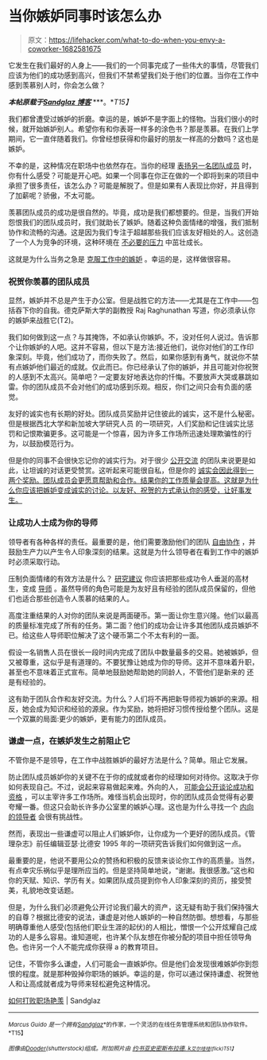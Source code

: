 # 当你嫉妒同事时该怎么办

> 原文：<https://lifehacker.com/what-to-do-when-you-envy-a-coworker-1682581675>

它发生在我们最好的人身上——我们的一个同事完成了一些伟大的事情，尽管我们应该为他们的成功感到高兴，但我们不禁希望我们处于他们的位置。当你在工作中感到羡慕别人时，你会怎么做？



***本帖原载于***[***Sandglaz 博客***](http://blog.sandglaz.com/overcome-envy-at-work/) ***。**T15】*

我们都曾遭受过嫉妒的折磨。幸运的是，嫉妒不是字面上的怪物。当我们很小的时候，就开始嫉妒别人。希望你有和你表哥一样多的涂色书？那是羡慕。在我们上学期间，它一直伴随着我们。你曾经想获得和你最好的朋友一样高的分数吗？这也是嫉妒。

不幸的是，这种情况在职场中也依然存在。当你的经理 [表扬另一名团队成员](http://blog.sandglaz.com/properly-praise-team-members/) 时，你有什么感受？可能是开心吧。如果一个同事在你正在做的一个即将到来的项目中承担了很多责任，该怎么办？可能是解脱了。但是如果有人表现比你好，并且得到了加薪呢？骄傲，不太可能。

羡慕团队成员的成功是很自然的。毕竟，成功是我们都想要的。但是，当我们开始怨恨我们的团队成员时，我们就助长了嫉妒。随着这种负面情绪的增强，我们抵制协作和流畅的沟通。这是因为我们专注于超越那些我们应该友好相处的人。这创造了一个人为竞争的环境，这种环境在 [不必要的压力](http://blog.sandglaz.com/handle-stress-efficiently/) 中茁壮成长。

这就是为什么当务之急是 [克服工作中的嫉妒](https://lifehacker.com/how-to-deal-with-workplace-envy-1486863386) 。幸运的是，这样做很容易。

### 祝贺你羡慕的团队成员

显然，嫉妒并不总是产生于办公室。但是战胜它的方法——尤其是在工作中——包括吞下你的自我。德克萨斯大学的副教授 Raj Raghunathan 写道，你必须承认你的嫉妒来战胜它(T2)。

我们如何做到这一点？与其掩饰，不如承认你嫉妒。不，没对任何人说过。告诉那个让你嫉妒的人吧。这并不容易，但以下是方法:接近他们，说你对他们的工作印象深刻。毕竟，他们成功了，而你失败了。然后，如果你感到有勇气，就说你不禁有点嫉妒他们最近的成就。仅此而已。你已经承认了你的嫉妒，并且可能对你祝贺的人感到不太高兴。简单吧？一定要友好地表达你的忏悔。不要放声大哭或暴跳如雷。你的团队成员不会对他们的成功感到乐观。相反，你们之间只会有负面的感觉。

友好的诚实也有长期的好处。团队成员奖励并记住彼此的诚实，这不是什么秘密。但是根据西北大学和新加坡大学研究人员 的一项研究，人们奖励和记住诚实比惩罚和记恨欺骗更多。这可能是一个惊喜，因为许多工作场所迅速处理欺骗性的行为，以鼓励模范行为。

但是你的同事不会很快忘记你的诚实行为。对于很少 [公开交流](http://blog.sandglaz.com/5-essential-communication-skills-you-need-in-the-workplace/) 的团队来说更是如此，让坦诚的对话更受赞赏。这听起来可能很自私，但是你的 [诚实会因此得到一两个奖励。团队成员会更愿意帮助和合作。结果你的工作质量会提高。这就是为什么你应该把嫉妒变成诚实的讨论。以友好、祝贺的方式承认你的感受，让好事发生。](https://lifehacker.com/how-i-learned-to-stop-being-so-jealous-and-finally-get-1529920256)

### 让成功人士成为你的导师

领导者有各种各样的责任。最重要的是，他们需要激励他们的团队 [自由协作](http://blog.sandglaz.com/using-socratic-method-improves-collaboration/) ，并鼓励生产力以产生令人印象深刻的结果。这就是为什么领导者在看到工作中的嫉妒时必须采取行动。

压制负面情绪的有效方法是什么？ [研究建议](http://cbr.sagepub.com/content/33/2/57.abstract) 你应该把那些成功令人垂涎的高材生，变成 [导师](http://blog.sandglaz.com/encourage-staffs-personal-development/) 。虽然导师的角色可能是为友好且有经验的团队成员保留的，但他们也适合那些创造令人羡慕的结果的人。

高度注重结果的人对你的团队来说是两面硬币。第一面让你生意兴隆。他们以最高的质量标准完成了所有的任务。第二面？他们的成功会让许多其他团队成员嫉妒不已。给这些人导师职位解决了这个硬币第二个不太有利的一面。

假设一名销售人员在很长一段时间内完成了团队中数量最多的交易。她被嫉妒，但又被尊重，这似乎是有道理的。不要犹豫让她成为你的导师。这并不意味着升职，甚至也不意味着正式宣布。简单地鼓励她帮助她的同龄人，不管他们是新来的 还是有经验的。

这有助于团队合作和友好交流。为什么？人们将不再把新导师视为嫉妒的来源。相反，她会成为知识和经验的源泉。作为奖励，她将把好习惯传授给整个团队。这是一个双赢的局面:更少的嫉妒，更有能力的团队成员。

### 谦虚一点，在嫉妒发生之前阻止它

不管你是不是领导，在工作中战胜嫉妒的最好方法是什么？简单。阻止它发展。

防止团队成员嫉妒你的关键不在于你的成就或者你的经理如何对待你。这取决于你如何表现自己。不过，说起来容易做起来难。外向的人， [可能会公开谈论成功和资格](http://www.entrepreneur.com/article/231922) ，可以主宰许多工作场所。难怪当机会出现时，你的团队成员会觉得有必要夸耀一番。但这只会助长许多办公室里的嫉妒心理。这也是为什么寻找一个 [内向的领导者](http://blog.sandglaz.com/success-strategies-introverted-leader/) 会很有挑战性。

然而，表现出一些谦虚可以阻止人们嫉妒你，让你成为一个更好的团队成员。《管理杂志》前任编辑亚瑟·比德安 1995 年的一项研究告诉我们如何做到这一点。

最重要的是，他说不要用公众的赞扬和积极的反馈来谈论你工作的高质量。当然，有点幸灾乐祸似乎是理所应当的。但是坚持简单地说，“谢谢。我很感激。”这也和你的天赋、知识、学历有关。如果团队成员提到你令人印象深刻的资历，接受赞美，礼貌地改变话题。

但是，为什么我们必须避免公开讨论我们最大的资产，这无疑有助于我们保持强大的自尊？根据比德安的说法，谦虚是对他人嫉妒的一种自然防御。想想看，与那些明确尊重他人感受(包括他们职业生涯的起伏)的人相比，憎恨一个公开炫耀自己成功的人是多么容易。谁知道呢，也许某个队友想在你被分配的项目中担任领导角色。也许另一个人不能完成你获得 a 的教育项目。

记住，不管你多么谦虚，人们可能会一直嫉妒你。但是他们会发现很难嫉妒你到怨恨的程度。就是那种毁掉你职场的嫉妒。幸运的是，你可以通过保持谦虚、祝贺他人和让高成就者成为导师来轻松避免这种情况。

[如何打败职场艳羡](http://blog.sandglaz.com/overcome-envy-at-work/) | Sandglaz

* * *

<small>*Marcus Guido 是一个拥有*</small>[<small>*Sandglaz*</small>](http://www.sandglaz.com/)<small>*的作家，一个灵活的在线任务管理系统和团队协作软件。*T15】</small>

<small>*图像由*</small>[<small>*Dooder*</small>](http://www.shutterstock.com/pic-134149385/stock-vector-competition-in-business-concept-stock-vector.html)<small>*(shutterstock)组成。附加照片由*</small> [<small>*约书亚史密斯*</small>](https://www.flickr.com/photos/jdsmith1021/7296263638/)<small></small>*[<small>*布拉德. k*</small>](https://www.flickr.com/photos/stopbits/3777015632/)<small>*[<small>*艾尔哇哇*</small>](https://www.flickr.com/photos/alabut/329898054)<small>*(flick)*T51】</small>*</small>*